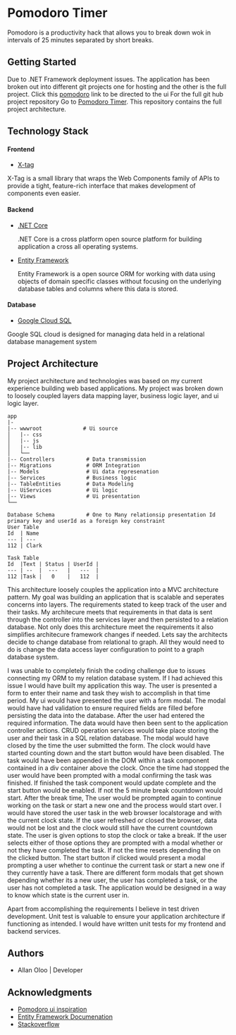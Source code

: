 # Pomodoro Timer
 Pomodoro is a productivity hack that allows you to break down wok in intervals of 25 minutes separated by short breaks.
 
## Getting Started 
 Due to .NET Framework deployment issues. The application has been broken out into different git projects one for hosting and the other is the full project.
 Click this [pomodoro](https://olooallan.github.io/Pomodoro-ui/Index.html) link to be directed to the ui
 For the full git hub project repository Go to [Pomodoro Timer](https://github.com/OlooAllaN/Pomodoro-Timer). This repository contains the full project architecture. 

##  Technology Stack
####  Frontend
- [X-tag](https://x-tag.github.io/)

 X-Tag is a small library that wraps the Web Components family of APIs to provide a tight, feature-rich interface that makes development of components even easier.
####  Backend
- [.NET Core](https://dotnet.microsoft.com/learn/dotnet/what-is-dotnet)
 
  .NET Core is a cross platform open source platform for building application a cross all operating systems.

- [Entity Framework](https://docs.microsoft.com/en-us/ef/)

    Entity Framework is a open source ORM for working with data using objects of domain specific classes without focusing on the underlying database tables and columns where this data is stored.
#### Database 
- [Google Cloud SQL](https://cloud.google.com/gcp/?utm_source=google&utm_medium=cpc&utm_campaign=na-US-all-en-dr-skws-all-all-trial-b-dr-1008076&utm_content=text-ad-none-any-DEV_c-CRE_109860919087-ADGP_Hybrid+%7C+AW+SEM+%7C+SKWS+%7C+US+%7C+en+%7C+Multi+~+Cloud-KWID_43700009609890930-kwd-19383198255&utm_term=KW_%2Bcloud-ST_%2Bcloud&gclid=EAIaIQobChMIu5bz2dzb6AIVgp6zCh3iggxsEAAYASAAEgKGUPD_BwE)

 Google SQL cloud is designed for managing data held in a relational database management system
   
## Project Architecture 
My project architecture and technologies was based on my current experience building web based applications. My project was broken down to loosely coupled layers data mapping layer, business logic layer, and ui logic layer. 
  
  
    app
    |-
    |-- wwwroot             # Ui source 
    │   |-- css              
    │   |-- js             
    │   |-- lib             
    │   └──   
    |-- Controllers          # Data transmission
    |-- Migrations           # ORM Integration
    |-- Models               # Ui data represenation
    |-- Services             # Business logic 
    |-- TableEntities        # Data Modeling
    |-- UiServices           # Ui logic
    |-- Views                # Ui presentation
    └──
    
    Database Schema          # One to Many relationsip presentation Id primary key and userId as a foreign key constraint
    User Table
    Id  | Name
    --- | ---
    112 | Clark
    
    Task Table
    Id  |Text | Status | UserId |
    --- | --  |  ---   |   ---  |
    112 |Task |   0    |   112  |   
    
    
This architecture loosely couples the application into a MVC architecture pattern. My goal was building an application that is scalable
and seperates concerns into layers. The requirements stated to keep track of the user and their tasks. My architecure meets that requirements in that data is sent through the controller into the services layer and then persisted to a relation database. Not only does this architecture meet the requirements it also simplifies architecure framework changes if needed. Lets say the architects decide to change database from relational to graph. All they would need to do is change the data access layer configuration to point to a graph database system.

I was unable to completely finish the coding challenge due to issues connecting my ORM to my relation database system. If I had achieved this issue I would have built my application this way. The user is presented a form to enter their name and task they wish to accomplish in that time period. My ui would have presented the user with a form modal. The modal would have had validation to ensure required fields are filled before persisting the data into the database. After the user had entered the required information. The data would have then been sent to the application controller actions. CRUD operation services would take place storing the user and their task in a SQL relation database. The modal would have closed by the time the user submitted the form. The clock would have started counting down and the start button would have been disabled. The task would have been appended in the DOM within a task component contained in a div container above the clock. Once the time had stopped the user would have been prompted with a modal confirming the task was finished. If finished the task component would update complete and the start button would be enabled. If not the 5 minute break countdown would start. After the break time, The user would be prompted again to continue working on the task or start a new one and the process would start over. I would have stored the user task in the web browser localstorage and with the current clock state. If the user refreshed or closed the browser, data would not be lost and the clock would still have the current countdown state. The user is given options to stop the clock or take a break. If the user selects either of those options they are prompted with a modal whether or not they have completed the task. If not the time resets depending the on the clicked button. The start button if clicked would present a modal prompting a user whether to continue the current task or start a new one if they currently have a task. There are different form modals that get shown depending whether its a new user, the user has completed a task, or the user has not completed a task. The application would be designed in a way to know which state is the current user in. 

Apart from accomplishing the requirements I believe in test driven development. Unit test is valuable to ensure your application architecture if functioning as intended. I would have written unit tests for my frontend and backend services.

## Authors
- Allan Oloo | Developer

## Acknowledgments 
- [Pomodoro ui inspiration](https://codepen.io/isabellle/pen/dYpGMq)
- [Entity Framework Documenation](https://www.entityframeworktutorial.net/efcore/entity-framework-core.aspx)
- [Stackoverflow](https://stackoverflow.com/)
